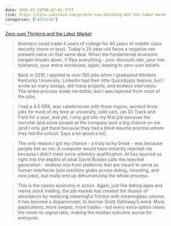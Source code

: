 ```yaml
---
date: 2025-07-24T06:47:03.777Z
link: https://kyla.substack.com/p/zero-sum-thinking-and-the-labor-market
categories: ["article"]
---
```

[Zero-sum Thinking and the Labor Market](https://kyla.substack.com/p/zero-sum-thinking-and-the-labor-market)

> Boomers could trade 4 years of college for 40 years of middle-class security (more or less). Today's 25-year-old faces a negative net-present-value on that same deal. When the fundamental economic bargain breaks down, it flips everything - your discount rate, your risk tolerance, your entire worldview, again, leading to zero-sum beliefs.

> Back in 2019, I applied to over 150 jobs when I graduated Western Kentucky University. LinkedIn had their little QuickApply feature, but I wrote so many essays, did many projects, and endless interviews. The entire process made me better, but I was rejected from most of the jobs.

> I had a 4.0 GPA, was valedictorian with three majors, worked three jobs for most of my time at university, sold cars, ran D1 Track and Field for a year, and yet, I only got into my first job because the recruiter and some people at the company took a big chance on me (and I only got there because they had a blind resume process where they hid the school. Says a lot about a lot).

> The only reason I got my chance - a truly lucky break - was because people bet on me. A computer would have instantly rejected me because I didn’t meet some arbitrary qualification. AI has spurred us right into the depths of what David Brooks calls the rejected generation - endless nos from platforms that are meant to serve as human interfaces (slot machine grabs across dating, investing, and now jobs), but really end up dehumanizing the whole process.

> This is the casino economy in action. Again, just like dating apps and meme stock trading, the job market has created the illusion of abundance by replacing meaningful friction with meaningless volume. It has become a dopamonster, to borrow Scott Galloway’s word. More applications, more swipes, more trades - but every extra option raises the noise-to-signal ratio, making the median outcome worse for everyone.
